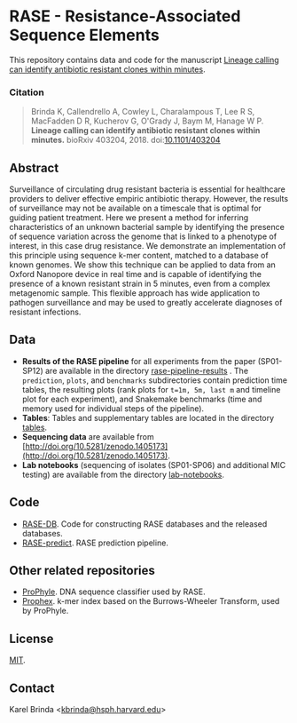 # RASE - Resistance-Associated Sequence Elements

This repository contains data and code for the manuscript
[Lineage calling can identify antibiotic resistant clones within minutes](https://www.biorxiv.org/content/early/2018/08/29/403204).

### Citation

> Brinda K, Callendrello A, Cowley L, Charalampous T, Lee R S, MacFadden D R,
> Kucherov G, O'Grady J, Baym M, Hanage W P. **Lineage calling can identify
> antibiotic resistant clones within minutes.** bioRxiv 403204, 2018.
> doi:[10.1101/403204](https://doi.org/10.1101/403204)

## Abstract

Surveillance of circulating drug resistant bacteria is essential for healthcare
providers to deliver effective empiric antibiotic therapy.  However, the
results of surveillance may not be available on a timescale that is optimal for
guiding patient treatment. Here we present a method for inferring
characteristics of an unknown bacterial sample by identifying the presence of
sequence variation across the genome that is linked to a phenotype of interest,
in this case drug resistance. We demonstrate an implementation of this
principle using sequence k-mer content, matched to a database of known genomes.
We show this technique can be applied to data from an Oxford Nanopore device in
real time and is capable of identifying the presence of a known resistant
strain in 5 minutes, even from a complex metagenomic sample. This flexible
approach has wide application to pathogen surveillance and may be used to
greatly accelerate diagnoses of resistant infections.

## Data

* **Results of the RASE pipeline** for all experiments from the paper
  (SP01-SP12) are available in the directory
  [rase-pipeline-results](rase-pipeline-results) . The `prediction`, `plots`,
  and `benchmarks` subdirectories contain prediction time tables, the resulting
  plots (rank plots for `t=1m, 5m, last m` and timeline plot for each
  experiment), and Snakemake benchmarks (time and memory used for individual
  steps of the pipeline).
* **Tables**: Tables and supplementary tables are located in the directory
  [tables](tables).
* **Sequencing data** are available from [http://doi.org/10.5281/zenodo.1405173](http://doi.org/10.5281/zenodo.1405173).
* **Lab notebooks** (sequencing of isolates (SP01-SP06) and additional MIC
  testing) are available from the directory [lab-notebooks](lab-notebooks).

## Code

* [RASE-DB](http://github.com/c2-d2/rase-db). Code for constructing RASE
  databases and the released databases.
* [RASE-predict](http://github.com/c2-d2/rase-predict). RASE prediction
  pipeline.


## Other related repositories

* [ProPhyle](http://prophyle.github.io). DNA sequence classifier used by RASE.
* [Prophex](http://github.com/prophyle/prophex). k-mer index based on the
  Burrows-Wheeler Transform, used by ProPhyle.




## License

[MIT](LICENSE).


## Contact

Karel Brinda \<kbrinda@hsph.harvard.edu\>

